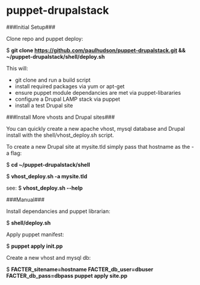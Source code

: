 puppet-drupalstack
==================


###Initial Setup###

Clone repo and puppet deploy:

$ **git clone https://github.com/paulhudson/puppet-drupalstack.git && ~/puppet-drupalstack/shell/deploy.sh**

This will:

* git clone and run a build script
* install required packages via yum or apt-get
* ensure puppet module dependancies are met via puppet-libararies
* configure a Drupal LAMP stack via puppet
* install a test Drupal site

###Install More vhosts and Drupal sites###

You can quickly create a new apache vhost, mysql database and Drupal install with the shell/vhost_deploy.sh script.

To create a new Drupal site at mysite.tld simply pass that hostname as the -a flag:

$ **cd ~/puppet-drupalstack/shell**

$ **vhost_deploy.sh -a mysite.tld**

see: $ **vhost_deploy.sh --help**

###Manual###


Install dependancies and puppet librarian:

$ **shell/deploy.sh**

Apply puppet manifest:

$ **puppet apply init.pp**

Create a new vhost and mysql db:

$ **FACTER_sitename=hostname FACTER_db_user=dbuser FACTER_db_pass=dbpass puppet apply site.pp**
